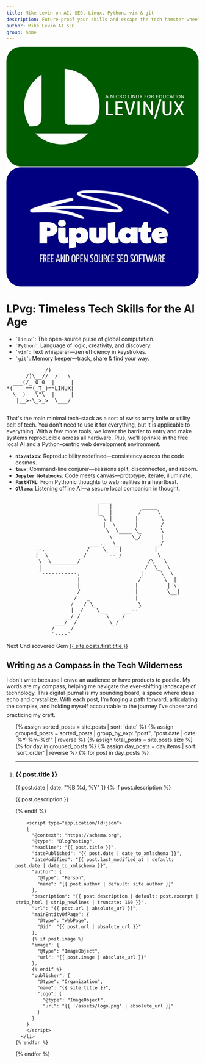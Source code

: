 ```yaml
---
title: Mike Levin on AI, SEO, Linux, Python, vim & git
description: Future-proof your skills and escape the tech hamster wheel with Linux, Python, vim & git (LPvg) including NixOS, Jupyter, FastHTML and an AI stack to resist obsolescence.
author: Mike Levin AI SEO
group: home
---
```


<div class="logo-container">
    <div class="logo-item">
        <a href="/levinux/">
            <img src="/assets/logo/Levinux.PNG" alt="Levinux Logo - Linux-based educational operating system" />
        </a>
    </div>
    <div class="logo-item">
        <img src="/assets/logo/Pipulate.PNG" alt="Pipulate Logo - Open source SEO software" />
    </div>
</div>

# LPvg: Timeless Tech Skills for the AI Age

<div class="lpvg-container">
  <div class="lpvg-list">
    <ul>
      <li><code class="language-plaintext highlighter-rouge">`Linux`</code>: The open-source pulse of global computation.</li>
      <li><code class="language-plaintext highlighter-rouge">`Python`</code>: Language of logic, creativity, and discovery.</li>
      <li><code class="language-plaintext highlighter-rouge">`vim`</code>: Text whisperer—zen efficiency in keystrokes.</li>
      <li><code class="language-plaintext highlighter-rouge">`git`</code>: Memory keeper—track, share & find your way.</li>
    </ul>
  </div>
  <div class="lpvg-ascii">
    <pre>
            /)  ___
      /)\__//  /   \
  ___(/_ 0 0  |     |
*(    ==(_T_)==LINUX|
  \  )   \"\  |     |
   |__>-\_>_>  \___/
    </pre>
  </div>
</div>

That's the main minimal tech-stack as a sort of swiss army knife or utility belt of tech. You don't need to use it for everything, but it is applicable to everything. With a few more tools, we lower the barrier to entry and make systems reproducible across all hardware. Plus, we'll sprinkle in the free local AI and a Python-centric web development environment.

- **`nix/NixOS`**: Reproducibility redefined—consistency across the code cosmos.
- **`tmux`**: Command-line conjurer—sessions split, disconnected, and reborn.
- **`Jupyter Notebooks`**: Code meets canvas—prototype, iterate, illuminate.
- **`FastHTML`**: From Pythonic thoughts to web realities in a heartbeat.
- **`Ollama`**: Listening offline AI—a secure local companion in thought.

<div class="ascii-alice">
<pre>
                             ___
                            |   |         _____
                            |_  |        /     \
                              \ |       |       \
                              |  \      |       /
                               \  \____ \_      \
                                \      \_/      |
                          ___.   \_            _/
         .-,             /    \    |          |
         |  \          _/      `--_/           \_
          \  \________/                     /\   \
          |                                /  \_  \
          `-----------,                   |     \  \
                      |                  /       \  |
                      |                 |         | \
                      /                 |         \__|
                     /   _              |
                    /   / \_             \
                    |  /    \__      __--`
                   _/ /        \   _/
               ___/  /          \_/
              /     /
              `----`
</pre>
</div>

<div class="post-navigation">
  <div class="previous-post placeholder"></div>
  <div class="next-post">
    <span class="nav-label">Next Undiscovered Gem</span>
    <a href="{{ site.posts.first.url | relative_url }}">
      <span>{{ site.posts.first.title }}</span>
    </a>
  </div>
</div>

## Writing as a Compass in the Tech Wilderness

I don't write because I crave an audience or have products to peddle. My words are my compass, helping me navigate the ever-shifting landscape of technology. This digital journal is my sounding board, a space where ideas echo and crystallize. With each post, I'm forging a path forward, articulating the complex, and holding myself accountable to the journey I've chosen&#151;and practicing my craft.

<ol reversed>
  {% assign sorted_posts = site.posts | sort: 'date' %}
  {% assign grouped_posts = sorted_posts | group_by_exp: "post", "post.date | date: '%Y-%m-%d'" | reverse %}
  {% assign total_posts = site.posts.size %}
  {% for day in grouped_posts %}
    {% assign day_posts = day.items | sort: 'sort_order' | reverse %}
    {% for post in day_posts %}
      <li value="{{ total_posts | minus: forloop.index0 }}"><hr />
        <h3><a href="{{ post.url }}" class="arrow-link">{{ post.title }}</a></h3>
        <span class="post-date">{{ post.date | date: "%B %d, %Y" }}</span>
        {% if post.description %}
          <p>{{ post.description }}</p>
        {% endif %}
        
        <script type="application/ld+json">
        {
          "@context": "https://schema.org",
          "@type": "BlogPosting",
          "headline": "{{ post.title }}",
          "datePublished": "{{ post.date | date_to_xmlschema }}",
          "dateModified": "{{ post.last_modified_at | default: post.date | date_to_xmlschema }}",
          "author": {
            "@type": "Person",
            "name": "{{ post.author | default: site.author }}"
          },
          "description": "{{ post.description | default: post.excerpt | strip_html | strip_newlines | truncate: 160 }}",
          "url": "{{ post.url | absolute_url }}",
          "mainEntityOfPage": {
            "@type": "WebPage",
            "@id": "{{ post.url | absolute_url }}"
          },
          {% if post.image %}
          "image": {
            "@type": "ImageObject",
            "url": "{{ post.image | absolute_url }}"
          },
          {% endif %}
          "publisher": {
            "@type": "Organization",
            "name": "{{ site.title }}",
            "logo": {
              "@type": "ImageObject",
              "url": "{{ '/assets/logo.png' | absolute_url }}"
            }
          }
        }
        </script>
      </li>
    {% endfor %}
  {% endfor %}
</ol>
